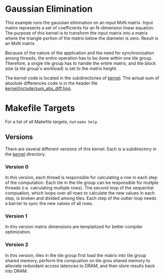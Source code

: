 # Gaussian Elimination

This example runs the gaussian elimination on an input MxN matrix. 
Input matrix represents a set of coefficients for an N-dimension linear 
equation. The purpose of this kernel is to transform the input matrix into 
a matrix where the triangle portion of the matrix below the diameter is zero.
Result is an MxN matrix.                                                   

Because of the nature of the application and the need for synchronization 
among threads, the entire operation has to be done within one tile group. 
Therefore, a single tile group has to handle the entire matrix, and the block 
size (a tile group's workload) is set to the matrix height. 

The kernel code is located in the subdirectories of [kernel](kernel). The actual
sum of absolute differences code is in the header file
[kernel/include/sum_abs_diff.hpp](kernel/include/sum_abs_diff.hpp). 

# Makefile Targets

For a list of all Makefile targets, run `make help`.

## Versions

There are several different versions of this kernel. Each is a subdirectory in
the [kernel](kernel) directory.

### Version 0

In this version, each thread is responsible for calculating a row in 
each step of the computation. Each tile in the tile group can be 
responsible for multple threads (i.e. calculating multiple rows).
The second loop of the sequential compuation, which loops over all
rows to calculate the new values in each step, is broken and divided 
among tiles. Each step of the outter loop needs a barrier to sync 
the new values of all rows.


### Version 1

In this version matrix dimensions are templatized for better 
compiler optimization.


### Version 2

In this version, tiles in the tile group first load the matrix
into tile group shared memory, perform the compuation on tile grou
shared memory to alleviate redundant access latencies to DRAM,
and then store results back into DRAM.

